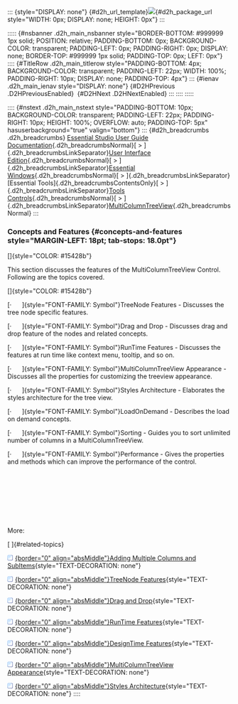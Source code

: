 ::: {style="DISPLAY: none"}
[](ms-xhelp:///?Id=d2h_url_template){#d2h_url_template}![](!package_url!){#d2h_package_url style="WIDTH: 0px; DISPLAY: none; HEIGHT: 0px"}
:::

::::: {#nsbanner .d2h_main_nsbanner style="BORDER-BOTTOM: #999999 1px solid; POSITION: relative; PADDING-BOTTOM: 0px; BACKGROUND-COLOR: transparent; PADDING-LEFT: 0px; PADDING-RIGHT: 0px; DISPLAY: none; BORDER-TOP: #999999 1px solid; PADDING-TOP: 0px; LEFT: 0px"}
:::: {#TitleRow .d2h_main_titlerow style="PADDING-BOTTOM: 4px; BACKGROUND-COLOR: transparent; PADDING-LEFT: 22px; WIDTH: 100%; PADDING-RIGHT: 10px; DISPLAY: none; PADDING-TOP: 4px"}
::: {#ienav .d2h_main_ienav style="DISPLAY: none"}
[](ms-xhelp:///?Id=96a027d2-a7dc-4064-b9cc-6a3d6c8395a2){#D2HPrevious .D2HPreviousEnabled}  [](ms-xhelp:///?Id=f9430ac2-35c2-4bdf-af47-b02841abbc22){#D2HNext .D2HNextEnabled}
:::
::::
:::::

:::: {#nstext .d2h_main_nstext style="PADDING-BOTTOM: 10px; BACKGROUND-COLOR: transparent; PADDING-LEFT: 22px; PADDING-RIGHT: 10px; HEIGHT: 100%; OVERFLOW: auto; PADDING-TOP: 5px" hasuserbackground="true" valign="bottom"}
::: {#d2h_breadcrumbs .d2h_breadcrumbs}
[Essential Studio User Guide Documentation](ms-xhelp:///?Id=12457748-09e3-4d74-a240-8e049cedf030){.d2h_breadcrumbsNormal}[ \> ]{.d2h_breadcrumbsLinkSeparator}[User Interface Edition](ms-xhelp:///?Id=c29296b7-531c-413b-a0ec-488ca1f7f669){.d2h_breadcrumbsNormal}[ \> ]{.d2h_breadcrumbsLinkSeparator}[Essential Windows](ms-xhelp:///?Id=e60759d8-47a4-4570-9d7a-16a68d63f2ea){.d2h_breadcrumbsNormal}[ \> ]{.d2h_breadcrumbsLinkSeparator}[Essential Tools]{.d2h_breadcrumbsContentsOnly}[ \> ]{.d2h_breadcrumbsLinkSeparator}[Tools Controls](ms-xhelp:///?Id=13c3c4f4-9d16-4b69-93f2-7e98eec67452){.d2h_breadcrumbsNormal}[ \> ]{.d2h_breadcrumbsLinkSeparator}[MultiColumnTreeView](ms-xhelp:///?Id=9b20100e-db9e-421a-b04d-43e6068eac33){.d2h_breadcrumbsNormal}
:::

### Concepts and Features {#concepts-and-features style="MARGIN-LEFT: 18pt; tab-stops: 18.0pt"}

[]{style="COLOR: #15428b"} 

This section discusses the features of the MultiColumnTreeView Control. Following are the topics covered.

[]{style="COLOR: #15428b"} 

[·      ]{style="FONT-FAMILY: Symbol"}TreeNode Features - Discusses the tree node specific features.

[·      ]{style="FONT-FAMILY: Symbol"}Drag and Drop - Discusses drag and drop feature of the nodes and related concepts.

[·      ]{style="FONT-FAMILY: Symbol"}RunTime Features - Discusses the features at run time like context menu, tooltip, and so on.

[·      ]{style="FONT-FAMILY: Symbol"}MultiColumnTreeView Appearance - Discusses all the properties for customizing the treeview appearance.

[·      ]{style="FONT-FAMILY: Symbol"}Styles Architecture - Elaborates the styles architecture for the tree view.

[·      ]{style="FONT-FAMILY: Symbol"}LoadOnDemand - Describes the load on demand concepts.

[·      ]{style="FONT-FAMILY: Symbol"}Sorting - Guides you to sort unlimited number of columns in a MultiColumnTreeView.

[·      ]{style="FONT-FAMILY: Symbol"}Performance - Gives the properties and methods which can improve the performance of the control.

 

 

 

 

More:

[ ]{#related-topics}

[![](button.gif){border="0" align="absMiddle"}Adding Multiple Columns and SubItems](ms-xhelp:///?Id=817303cf-7153-4961-8568-1f8689e25d2a){style="TEXT-DECORATION: none"}

[![](button.gif){border="0" align="absMiddle"}TreeNode Features](ms-xhelp:///?Id=ed9cfcc8-699d-4b96-ab09-3d0b5fc67585){style="TEXT-DECORATION: none"}

[![](button.gif){border="0" align="absMiddle"}Drag and Drop](ms-xhelp:///?Id=6f563f62-3f82-4831-97d7-5804905d84d7){style="TEXT-DECORATION: none"}

[![](button.gif){border="0" align="absMiddle"}RunTime Features](ms-xhelp:///?Id=37f9a0ba-520d-4505-8110-c97dfa211796){style="TEXT-DECORATION: none"}

[![](button.gif){border="0" align="absMiddle"}DesignTime Features](ms-xhelp:///?Id=819e493d-3317-424e-8183-3eaef2161e3f){style="TEXT-DECORATION: none"}

[![](button.gif){border="0" align="absMiddle"}MultiColumnTreeView Appearance](ms-xhelp:///?Id=31f8a648-c82d-4c91-b2f5-2cce223f9e37){style="TEXT-DECORATION: none"}

[![](button.gif){border="0" align="absMiddle"}Styles Architecture](ms-xhelp:///?Id=46b528e8-bbe8-443d-ae47-f2d9aca7ef72){style="TEXT-DECORATION: none"}
::::
